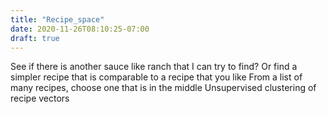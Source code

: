 ```yaml
---
title: "Recipe_space"
date: 2020-11-26T08:10:25-07:00
draft: true
---
```



See if there is another sauce like ranch that I can try to find? 
Or find a simpler recipe that is comparable to a recipe that you like
From a list of many recipes, choose one that is in the middle
Unsupervised clustering of recipe vectors